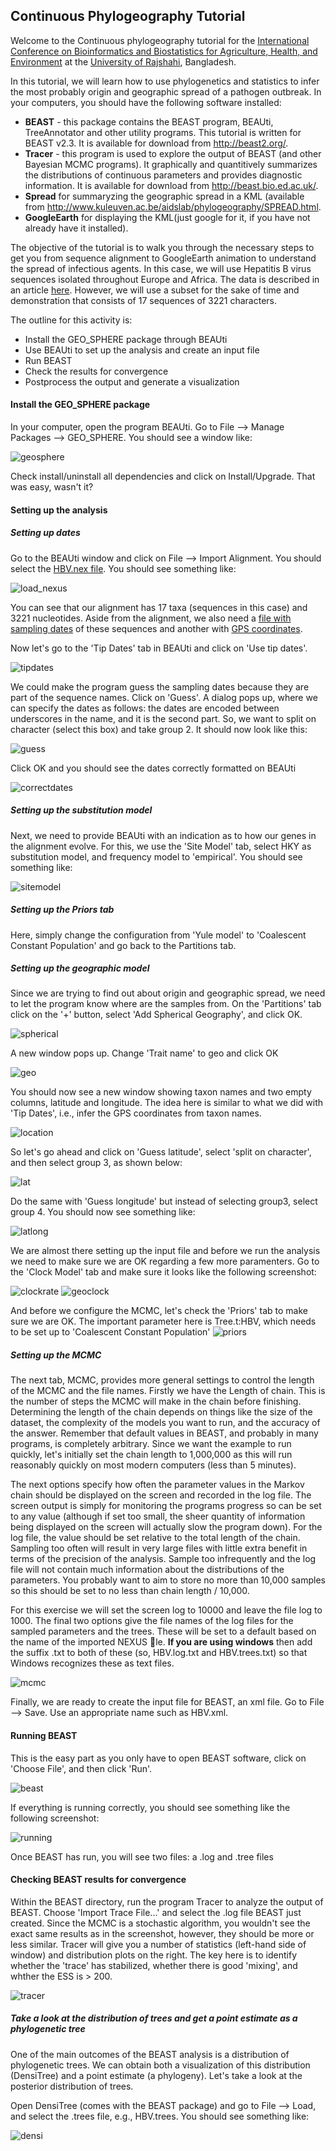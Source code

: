 ## Continuous Phylogeography Tutorial
Welcome to the Continuous phylogeography tutorial for the [International Conference on Bioinformatics and Biostatistics for Agriculture, Health, and Environment](http://dept.ru.ac.bd/stat/bio-conference/) at the [University of Rajshahi](http://www.ru.ac.bd), Bangladesh. 

In this tutorial, we will learn how to use phylogenetics and statistics to infer the most probably origin and geographic spread of a pathogen outbreak. In your computers, you should have the following software installed:  

* **BEAST** - this package contains the BEAST program, BEAUti, TreeAnnotator and other utility programs. This tutorial is written for BEAST v2.3. It is available for download from http://beast2.org/.
* **Tracer** - this program is used to explore the output of BEAST (and other Bayesian MCMC programs). It graphically and quantitively summarizes the distributions of continuous parameters and provides diagnostic information. It is available for download from http://beast.bio.ed.ac.uk/.
* **Spread** for summaryzing the geographic spread in a KML (available from http://www.kuleuven.ac.be/aidslab/phylogeography/SPREAD.html.
* **GoogleEarth** for displaying the KML(just google for it, if you have not already have it installed).

The objective of the tutorial is to walk you through the necessary steps to get you from sequence alignment to GoogleEarth animation to understand the spread of infectious agents. In this case, we will use Hepatitis B virus sequences isolated throughout Europe and Africa. The data is described in an article [here](https://peerj.com/articles/2406/). However, we will use a subset for the sake of time and demonstration that consists of 17 sequences of 3221 characters.  

The outline for this activity is:  

* Install the GEO_SPHERE package through BEAUti
* Use BEAUti to set up the analysis and create an input file
* Run BEAST
* Check the results for convergence
* Postprocess the output and generate a visualization

#### Install the GEO_SPHERE package  

In your computer, open the program BEAUti. Go to File --> Manage Packages --> GEO_SPHERE. You should see a window like:

![geosphere](https://github.com/gwcbi/phylobang/raw/master/img/geosphere.png)

Check install/uninstall all dependencies and click on Install/Upgrade. That was easy, wasn't it?

#### Setting up the analysis  

##### Setting up dates

Go to the BEAUti window and click on File --> Import Alignment. You should select the [HBV.nex file](https://raw.githubusercontent.com/gwcbi/phylobang/master/HBV.nex). You should see something like:  

![load_nexus](https://github.com/gwcbi/phylobang/raw/master/img/load_nexus.png)

You can see that our alignment has 17 taxa (sequences in this case) and 3221 nucleotides. Aside from the alignment, we also need a [file with sampling dates](https://raw.githubusercontent.com/gwcbi/phylobang/master/HBV_dates.dat) of these sequences and another with [GPS coordinates](https://github.com/gwcbi/phylobang/blob/master/HBV_locations.dat).  

Now let's go to the 'Tip Dates' tab in BEAUti and click on 'Use tip dates'. 

![tipdates](https://github.com/gwcbi/phylobang/raw/master/img/tipdates.png)

We could make the program guess the sampling dates because they are part of the sequence names. Click on 'Guess'. A dialog pops up, where we can specify the dates as follows: the dates are encoded between underscores in the name, and it is the second part. So, we want to split on character (select this box) and take group 2. It should now look like this:

![guess](https://github.com/gwcbi/phylobang/raw/master/img/guess.png)

Click OK and you should see the dates correctly formatted on BEAUti

![correctdates](https://github.com/gwcbi/phylobang/raw/master/img/correctdates.png)

##### Setting up the substitution model

Next, we need to provide BEAUti with an indication as to how our genes in the alignment evolve. For this, we use the 'Site Model' tab, select HKY as substitution model, and frequency model to 'empirical'. You should see something like:  

![sitemodel](https://github.com/gwcbi/phylobang/raw/master/img/sitemodel.png)

##### Setting up the Priors tab

Here, simply change the configuration from 'Yule model' to 'Coalescent Constant Population' and go back to the Partitions tab.

##### Setting up the geographic model

Since we are trying to find out about origin and geographic spread, we need to let the program know where are the samples from. On the 'Partitions' tab click on the '+' button, select 'Add Spherical Geography', and click OK.

![spherical](https://github.com/gwcbi/phylobang/raw/master/img/spherical.png)

A new window pops up. Change 'Trait name' to geo and click OK

![geo](https://github.com/gwcbi/phylobang/raw/master/img/geo.png)

You should now see a new window showing taxon names and two empty columns, latitude and longitude. The idea here is similar to what we did with 'Tip Dates', i.e., infer the GPS coordinates from taxon names.

![location](https://github.com/gwcbi/phylobang/raw/master/img/location.png) 

So let's go ahead and click on 'Guess latitude', select 'split on character', and then select group 3, as shown below:

![lat](https://github.com/gwcbi/phylobang/raw/master/img/lat.png)

Do the same with 'Guess longitude' but instead of selecting group3, select group 4. You should now see something like:

![latlong](https://github.com/gwcbi/phylobang/raw/master/img/latlong.png)

We are almost there setting up the input file and before we run the analysis we need to make sure we are OK regarding a few more paramenters. Go to the 'Clock Model' tab and make sure it looks like the following screenshot:

![clockrate](https://github.com/gwcbi/phylobang/raw/master/img/clockrate.png)
![geoclock](https://github.com/gwcbi/phylobang/raw/master/img/geoclock.png)

And before we configure the MCMC, let's check the 'Priors' tab to make sure we are OK. The important parameter here is Tree.t:HBV, which needs to be set up to 'Coalescent Constant Population'
![priors](https://github.com/gwcbi/phylobang/raw/master/img/priors.png)

##### Setting up the MCMC

The next tab, MCMC, provides more general settings to control the length of the MCMC and the file names. Firstly we have the Length of chain. This is the number of steps the MCMC will make in the chain before finishing. Determining the length of the chain depends on things like the size of the dataset, the complexity of the models you want to run, and the accuracy of the answer. Remember that default values in BEAST, and probably in many programs, is completely arbitrary. Since we want the example to run quickly, let's initially set the chain length to 1,000,000 as this will run reasonably quickly on most modern computers (less than 5 minutes).  

The next options specify how often the parameter values in the Markov chain should be displayed on the screen and recorded in the log file. The screen output is simply for monitoring the programs progress so can be set to any value (although if set too small, the sheer quantity of information being displayed on the screen will actually slow the program down). For the log 
file, the value should be set relative to the total length of the chain. Sampling too often will result in very large files with little extra benefit in terms of the precision of the analysis. Sample too infrequently and the log file will not contain much information about the distributions of the parameters. You probably want to aim to store no more than 10,000 samples so this should be set to no less than chain length / 10,000.  

For this exercise we will set the screen log to 10000 and leave the file log to 1000. The final two options give the file names of the log files for the sampled parameters and the trees. These will be set to a default based on the name of the imported NEXUS le. **If you are using windows** then add the suffix .txt to both of these (so, HBV.log.txt and HBV.trees.txt) so that Windows recognizes these as text files.

![mcmc](https://github.com/gwcbi/phylobang/raw/master/img/mcmc.png)

Finally, we are ready to create the input file for BEAST, an xml file. Go to File --> Save. Use an appropriate name such as HBV.xml.  

#### Running BEAST

This is the easy part as you only have to open BEAST software, click on 'Choose File', and then click 'Run'.

![beast](https://github.com/gwcbi/phylobang/raw/master/img/beast.png)

If everything is running correctly, you should see something like the following screenshot:

![running](https://github.com/gwcbi/phylobang/raw/master/img/beastrunning.png)

Once BEAST has run, you will see two files: a .log and .tree files

#### Checking BEAST results for convergence

Within the BEAST directory, run the program Tracer to analyze the output of BEAST. Choose 'Import Trace File...' and select the .log file BEAST just created. Since the MCMC is a stochastic algorithm, you wouldn't see the exact same results as in the screenshot, however, they should be more or less similar. Tracer will give you a number of statistics (left-hand side of window) and distribution plots on the right. The key here is to identify whether the 'trace' has stabilized, whether there is good 'mixing', and whther the ESS is > 200.

![tracer](https://github.com/gwcbi/phylobang/raw/master/img/tracer.png)

##### Take a look at the distribution of trees and get a point estimate as a phylogenetic tree

One of the main outcomes of the BEAST analysis is a distribution of phylogenetic trees. We can obtain both a visualization of this distribution (DensiTree) and a point estimate (a phylogeny). Let's take a look at the posterior distribution of trees.

Open DensiTree (comes with the BEAST package) and go to File --> Load, and select the .trees file, e.g., HBV.trees. You should see something like:

![densi](https://github.com/gwcbi/phylobang/raw/master/img/densi.png)

